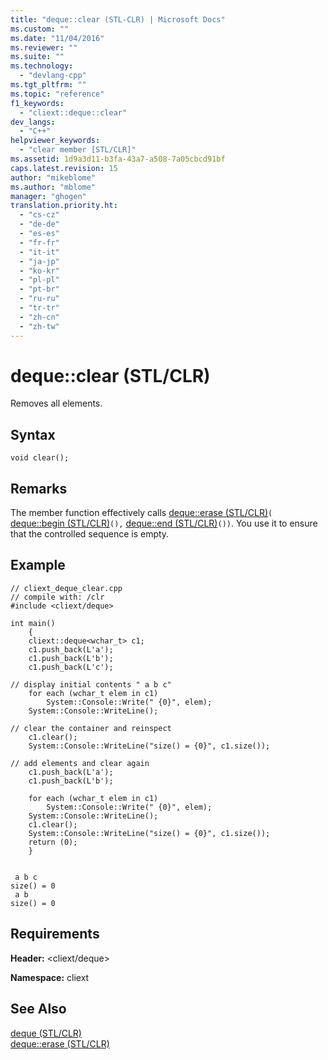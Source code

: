 ```yaml
---
title: "deque::clear (STL-CLR) | Microsoft Docs"
ms.custom: ""
ms.date: "11/04/2016"
ms.reviewer: ""
ms.suite: ""
ms.technology: 
  - "devlang-cpp"
ms.tgt_pltfrm: ""
ms.topic: "reference"
f1_keywords: 
  - "cliext::deque::clear"
dev_langs: 
  - "C++"
helpviewer_keywords: 
  - "clear member [STL/CLR]"
ms.assetid: 1d9a3d11-b3fa-43a7-a508-7a05cbcd91bf
caps.latest.revision: 15
author: "mikeblome"
ms.author: "mblome"
manager: "ghogen"
translation.priority.ht: 
  - "cs-cz"
  - "de-de"
  - "es-es"
  - "fr-fr"
  - "it-it"
  - "ja-jp"
  - "ko-kr"
  - "pl-pl"
  - "pt-br"
  - "ru-ru"
  - "tr-tr"
  - "zh-cn"
  - "zh-tw"
---
```

# deque::clear (STL/CLR)
Removes all elements.  
  
## Syntax  
  
```  
void clear();  
```  
  
## Remarks  
 The member function effectively calls [deque::erase (STL/CLR)](../dotnet/deque-erase-stl-clr.md)`(` [deque::begin (STL/CLR)](../dotnet/deque-begin-stl-clr.md)`(),` [deque::end (STL/CLR)](../dotnet/deque-end-stl-clr.md)`())`. You use it to ensure that the controlled sequence is empty.  
  
## Example  
  
```  
// cliext_deque_clear.cpp   
// compile with: /clr   
#include <cliext/deque>   
  
int main()   
    {   
    cliext::deque<wchar_t> c1;   
    c1.push_back(L'a');   
    c1.push_back(L'b');   
    c1.push_back(L'c');   
  
// display initial contents " a b c"   
    for each (wchar_t elem in c1)   
        System::Console::Write(" {0}", elem);   
    System::Console::WriteLine();   
  
// clear the container and reinspect   
    c1.clear();   
    System::Console::WriteLine("size() = {0}", c1.size());   
  
// add elements and clear again   
    c1.push_back(L'a');   
    c1.push_back(L'b');   
  
    for each (wchar_t elem in c1)   
        System::Console::Write(" {0}", elem);   
    System::Console::WriteLine();   
    c1.clear();   
    System::Console::WriteLine("size() = {0}", c1.size());   
    return (0);   
    }  
  
```  
  
```Output  
 a b c  
size() = 0  
 a b  
size() = 0  
```  
  
## Requirements  
 **Header:** \<cliext/deque>  
  
 **Namespace:** cliext  
  
## See Also  
 [deque (STL/CLR)](../dotnet/deque-stl-clr.md)   
 [deque::erase (STL/CLR)](../dotnet/deque-erase-stl-clr.md)